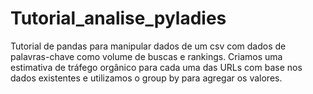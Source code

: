 # Tutorial_analise_pyladies

Tutorial de pandas para manipular dados de um csv com dados de palavras-chave como volume de buscas e rankings. Criamos uma estimativa de tráfego orgânico para cada uma das URLs com base nos dados existentes e utilizamos o group by para agregar os valores.

